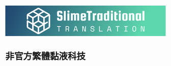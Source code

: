 ![SlimeTraditionalTranslation-Logo](https://raw.githubusercontent.com/SlimeTraditionalTranslation/.github/main/profile/logo.png)

# 非官方繁體黏液科技
